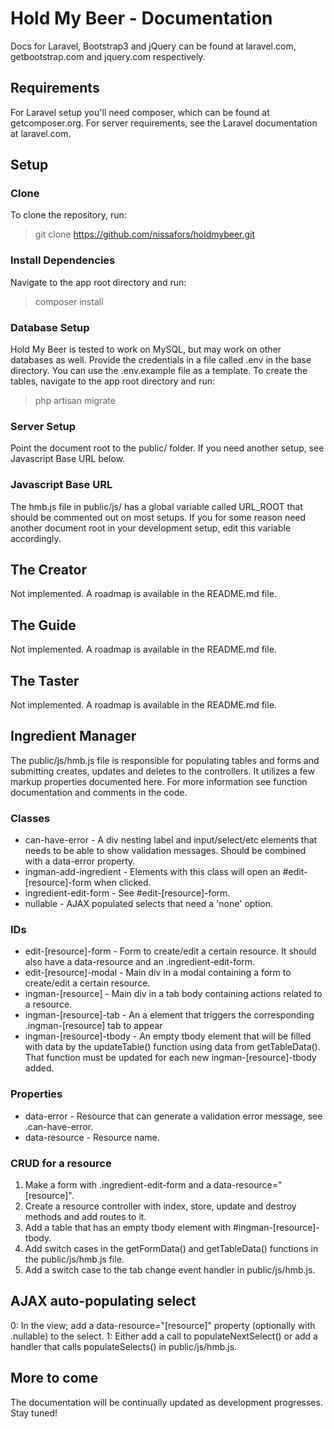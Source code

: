 # Hold My Beer - Documentation

Docs for Laravel, Bootstrap3 and jQuery can be found at laravel.com, getbootstrap.com and jquery.com respectively.


## Requirements
For Laravel setup you'll need composer, which can be found at getcomposer.org.
For server requirements, see the Laravel documentation at laravel.com.


## Setup

### Clone
To clone the repository, run:
> git clone https://github.com/nissafors/holdmybeer.git

### Install Dependencies
Navigate to the app root directory and run:
> composer install

### Database Setup
Hold My Beer is tested to work on MySQL, but may work on other databases as well. Provide the credentials in
a file called .env in the base directory. You can use the .env.example file as a template. To create the
tables, navigate to the app root directory and run:
> php artisan migrate

### Server Setup
Point the document root to the public/ folder. If you need another setup, see Javascript Base URL below.

### Javascript Base URL
The hmb.js file in public/js/ has a global variable called URL_ROOT that should be commented out on most
setups. If you for some reason need another document root in your development setup, edit this variable
accordingly.


## The Creator
Not implemented. A roadmap is available in the README.md file.


## The Guide
Not implemented. A roadmap is available in the README.md file.


## The Taster
Not implemented. A roadmap is available in the README.md file.


## Ingredient Manager
The public/js/hmb.js file is responsible for populating tables and forms and submitting creates, updates and
deletes to the controllers. It utilizes a few markup properties documented here. For more information see
function documentation and comments in the code.

### Classes
* can-have-error             - A div nesting label and input/select/etc elements that needs to be able to show
                               validation messages. Should be combined with a data-error property.
* ingman-add-ingredient      - Elements with this class will open an #edit-[resource]-form when clicked.
* ingredient-edit-form       - See #edit-[resource]-form.
* nullable                   - AJAX populated selects that need a 'none' option.

### IDs
* edit-[resource]-form       - Form to create/edit a certain resource. It should also have a data-resource
                               and an .ingredient-edit-form.
* edit-[resource]-modal      - Main div in a modal containing a form to create/edit a certain resource.
* ingman-[resource]          - Main div in a tab body containing actions related to a resource.
* ingman-[resource]-tab      - An a element that triggers the corresponding .ingman-[resource] tab to appear
* ingman-[resource]-tbody    - An empty tbody element that will be filled with data by the updateTable()
                               function using data from getTableData(). That function must be updated
                               for each new ingman-[resource]-tbody added.

### Properties
* data-error                 - Resource that can generate a validation error message, see .can-have-error.
* data-resource              - Resource name.

### CRUD for a resource
1. Make a form with .ingredient-edit-form and a data-resource="[resource]".
2. Create a resource controller with index, store, update and destroy methods and add routes to it.
3. Add a table that has an empty tbody element with #ingman-[resource]-tbody.
4. Add switch cases in the getFormData() and getTableData() functions in the public/js/hmb.js file.
5. Add a switch case to the tab change event handler in public/js/hmb.js.

## AJAX auto-populating select
0: In the view; add a data-resource="[resource]" property (optionally with .nullable) to the select.
1: Either add a call to populateNextSelect() or add a handler that calls populateSelects() in public/js/hmb.js.


## More to come
The documentation will be continually updated as development progresses. Stay tuned!